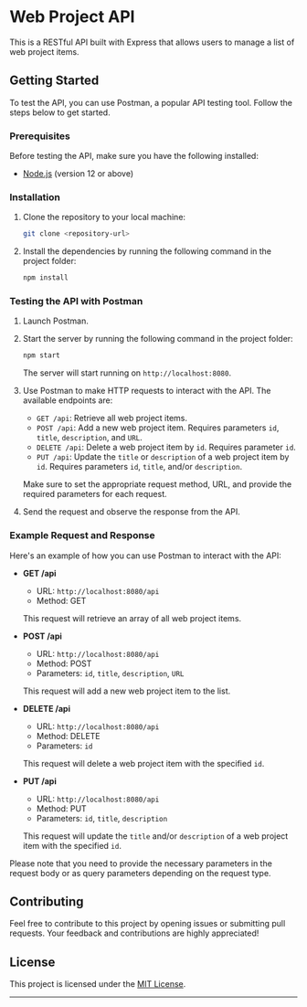 # Web Project API

This is a RESTful API built with Express that allows users to manage a list of web project items.

## Getting Started

To test the API, you can use Postman, a popular API testing tool. Follow the steps below to get started.

### Prerequisites

Before testing the API, make sure you have the following installed:

- [Node.js](https://nodejs.org) (version 12 or above)

### Installation

1. Clone the repository to your local machine:

   ```bash
   git clone <repository-url>
   ```

2. Install the dependencies by running the following command in the project folder:

   ```bash
   npm install
   ```

### Testing the API with Postman

1. Launch Postman.

2. Start the server by running the following command in the project folder:

   ```bash
   npm start
   ```

   The server will start running on `http://localhost:8080`.

3. Use Postman to make HTTP requests to interact with the API. The available endpoints are:

   - `GET /api`: Retrieve all web project items.
   - `POST /api`: Add a new web project item. Requires parameters `id`, `title`, `description`, and `URL`.
   - `DELETE /api`: Delete a web project item by `id`. Requires parameter `id`.
   - `PUT /api`: Update the `title` or `description` of a web project item by `id`. Requires parameters `id`, `title`, and/or `description`.

   Make sure to set the appropriate request method, URL, and provide the required parameters for each request.

4. Send the request and observe the response from the API.

### Example Request and Response

Here's an example of how you can use Postman to interact with the API:

- **GET /api**

  - URL: `http://localhost:8080/api`
  - Method: GET

  This request will retrieve an array of all web project items.

- **POST /api**

  - URL: `http://localhost:8080/api`
  - Method: POST
  - Parameters: `id`, `title`, `description`, `URL`

  This request will add a new web project item to the list.

- **DELETE /api**

  - URL: `http://localhost:8080/api`
  - Method: DELETE
  - Parameters: `id`

  This request will delete a web project item with the specified `id`.

- **PUT /api**

  - URL: `http://localhost:8080/api`
  - Method: PUT
  - Parameters: `id`, `title`, `description`

  This request will update the `title` and/or `description` of a web project item with the specified `id`.

Please note that you need to provide the necessary parameters in the request body or as query parameters depending on the request type.

## Contributing

Feel free to contribute to this project by opening issues or submitting pull requests. Your feedback and contributions are highly appreciated!

## License

This project is licensed under the [MIT License](./LICENSE).

---